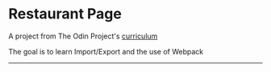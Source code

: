 # Restaurant Page

A project from The Odin Project's [curriculum](https://www.theodinproject.com/paths/full-stack-javascript/courses/javascript/lessons/restaurant-page)

The goal is to learn Import/Export and the use of Webpack

---
